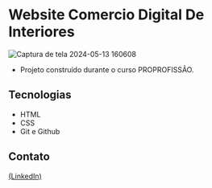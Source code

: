 # Website Comercio Digital De Interiores

![Captura de tela 2024-05-13 160608](https://github.com/JoaoEduSB/Website_ComercioDigitalDeInteriores/assets/146045770/839d8a3d-077d-43f7-9698-415ecef336f2)

- Projeto construído durante o curso PROPROFISSÃO.

## Tecnologias

- HTML
- CSS
- Git e Github

## Contato
[(LinkedIn)](https://www.linkedin.com/in/joaoedusb/)
